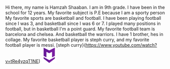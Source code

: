 Hi there, my name is Hamzah Shaaban. I am in 9th grade. I have been in the school for 12 years. My favorite subject is P.E because I am a sporty person
My favorite sports are basketball and football. I have been playing football since I was 3, and basketball since I was 6 or 7. I played many positions in football, but in basketball I'm a point guard. My favorite football team is barcelona and chelsea. And basketball the warriors.
I have 1 brother, hes in collage.
My favorite basketball player is steph curry, and my favorite football player is messi.
[steph curry}(https://www.youtube.com/watch?v=tRe4yzqT1NE) 
![alt text](https://github.com/adam-p/markdown-here/raw/master/src/common/images/icon48.png "Logo Title Text 1")


